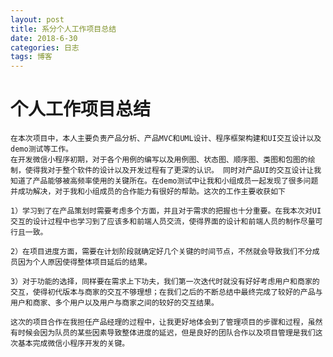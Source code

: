 ```yaml
---
layout: post
title: 系分个人工作项目总结
date: 2018-6-30
categories: 日志
tags: 博客
---
```


# 个人工作项目总结

	在本次项目中，本人主要负责产品分析、产品MVC和UML设计、程序框架构建和UI交互设计以及demo测试等工作。
	在开发微信小程序初期，对于各个用例的编写以及用例图、状态图、顺序图、类图和包图的绘制，使得我对于整个软件的设计以及开发过程有了更深的认识。 同时对产品UI的交互设计让我知道了产品能够被高频率使用的关键所在。在demo测试中让我和小组成员一起发现了很多问题并成功解决，对于我和小组成员的合作能力有很好的帮助。这次的工作主要收获如下

	1）学习到了在产品策划时需要考虑多个方面，并且对于需求的把握也十分重要。在我本次对UI交互的设计过程中也学习到了应该多和前端人员交流，使得界面的设计和前端人员的制作尽量可行且一致。

	2）在项目进度方面，需要在计划阶段就确定好几个关键的时间节点，不然就会导致我们不分成员因为个人原因使得整体项目延后的结果。

	3）对于功能的选择，同样要在需求上下功夫，我们第一次迭代时就没有好好考虑用户和商家的交互，使得初代版本与商家的交互不够理想；在我们之后的不断总结中最终完成了较好的产品与用户和商家、多个用户以及用户与商家之间的较好的交互结果。

	这次的项目合作在我担任产品经理的过程中，让我更好地体会到了管理项目的步骤和过程，虽然有时候会因为队员的某些因素导致整体进度的延迟，但是良好的团队合作以及项目管理是我们这次基本完成微信小程序开发的关键。